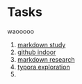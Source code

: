 # Tasks
waooooo
1. [markdown study](./markdownstudy.md)
2. [github indoor](./githubstudy.md)
3. [markdown research]()
4. [typora exploration]()
5. 
